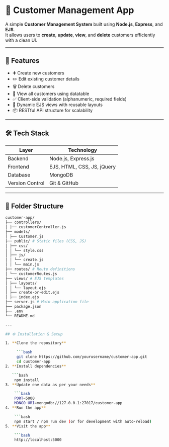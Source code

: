 # 🧾 Customer Management App

A simple **Customer Management System** built using **Node.js**, **Express**, and **EJS**.  
It allows users to **create**, **update**, **view**, and **delete** customers efficiently with a clean UI.

---

## 🚀 Features

- ➕ Create new customers  
- ✏️ Edit existing customer details  
- 🗑️ Delete customers  
- 👀 View all customers  using datatable
- ✅ Client-side validation (alphanumeric, required fields)  
- 🎨 Dynamic EJS views with reusable layouts  
- 📦 RESTful API structure for scalability  

---

## 🛠️ Tech Stack

| Layer | Technology |
|--------|-------------|
| Backend | Node.js, Express.js |
| Frontend | EJS, HTML, CSS, JS, jQuery |
| Database | MongoDB |
| Version Control | Git & GitHub |

---

## 📁 Folder Structure

```bash
customer-app/
├── controllers/ 
│ ├── customerController.js
├── models/ 
│ ├── Customer.js
├── public/ # Static files (CSS, JS)
│ ├── css/
│ │ └── style.css
│ ├── js/
│ │ └── create.js
│ │ └── main.js
├── routes/ # Route definitions
│ └── customerRoutes.js
├── views/ # EJS templates
│ ├── layouts/
│ │ └── layout.ejs
│ ├── create-or-edit.ejs
│ ├── index.ejs
├── server.js # Main application file
├── package.json
├── .env
└── README.md

---

## ⚙️ Installation & Setup

1. **Clone the repository**

     ```bash
     git clone https://github.com/yourusername/customer-app.git
     cd customer-app
2. **Install dependencies**

   ```bash
    npm install
3. **Update env data as per your needs**

    ```bash
    PORT=5000
    MONGO_URI=mongodb://127.0.0.1:27017/customer-app
4. **Run the app**

    ```bash
    npm start / npm run dev (or for development with auto-reload)
5. **Visit the app**

    ```bash
    http://localhost:5000

